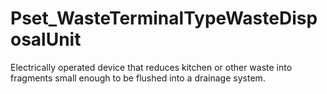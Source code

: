 # Pset_WasteTerminalTypeWasteDisposalUnit

Electrically operated device that reduces kitchen or other waste into fragments small enough to be flushed into a drainage system.

